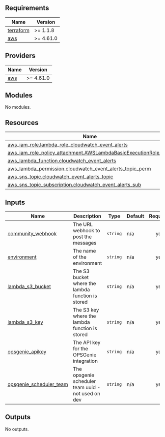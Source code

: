 <!-- BEGIN_TF_DOCS -->
## Requirements

| Name | Version |
|------|---------|
| <a name="requirement_terraform"></a> [terraform](#requirement\_terraform) | >= 1.1.8 |
| <a name="requirement_aws"></a> [aws](#requirement\_aws) | >= 4.61.0 |

## Providers

| Name | Version |
|------|---------|
| <a name="provider_aws"></a> [aws](#provider\_aws) | >= 4.61.0 |

## Modules

No modules.

## Resources

| Name | Type |
|------|------|
| [aws_iam_role.lambda_role_cloudwatch_event_alerts](https://registry.terraform.io/providers/hashicorp/aws/latest/docs/resources/iam_role) | resource |
| [aws_iam_role_policy_attachment.AWSLambdaBasicExecutionRole_alert](https://registry.terraform.io/providers/hashicorp/aws/latest/docs/resources/iam_role_policy_attachment) | resource |
| [aws_lambda_function.cloudwatch_event_alerts](https://registry.terraform.io/providers/hashicorp/aws/latest/docs/resources/lambda_function) | resource |
| [aws_lambda_permission.cloudwatch_event_alerts_topic_perm](https://registry.terraform.io/providers/hashicorp/aws/latest/docs/resources/lambda_permission) | resource |
| [aws_sns_topic.cloudwatch_event_alerts_topic](https://registry.terraform.io/providers/hashicorp/aws/latest/docs/resources/sns_topic) | resource |
| [aws_sns_topic_subscription.cloudwatch_event_alerts_sub](https://registry.terraform.io/providers/hashicorp/aws/latest/docs/resources/sns_topic_subscription) | resource |

## Inputs

| Name | Description | Type | Default | Required |
|------|-------------|------|---------|:--------:|
| <a name="input_community_webhook"></a> [community\_webhook](#input\_community\_webhook) | The URL webhook to post the messages | `string` | n/a | yes |
| <a name="input_environment"></a> [environment](#input\_environment) | The name of the environment | `string` | n/a | yes |
| <a name="input_lambda_s3_bucket"></a> [lambda\_s3\_bucket](#input\_lambda\_s3\_bucket) | The S3 bucket where the lambda function is stored | `string` | n/a | yes |
| <a name="input_lambda_s3_key"></a> [lambda\_s3\_key](#input\_lambda\_s3\_key) | The S3 key where the lambda function is stored | `string` | n/a | yes |
| <a name="input_opsgenie_apikey"></a> [opsgenie\_apikey](#input\_opsgenie\_apikey) | The API key for the OPSGenie integration | `string` | n/a | yes |
| <a name="input_opsgenie_scheduler_team"></a> [opsgenie\_scheduler\_team](#input\_opsgenie\_scheduler\_team) | The opsgenie scheduler team uuid  - not used on dev | `string` | n/a | yes |

## Outputs

No outputs.
<!-- END_TF_DOCS -->